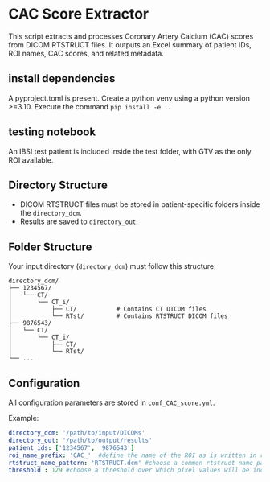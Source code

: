 # CAC Score Extractor

This script extracts and processes Coronary Artery Calcium (CAC) scores from DICOM RTSTRUCT files. It outputs an Excel summary of patient IDs, ROI names, CAC scores, and related metadata.

## install dependencies
A pyproject.toml is present.
Create a python venv using a python version >=3.10.
Execute the command `pip install -e .`.

## testing notebook

An IBSI test patient is included inside the test folder, with GTV as the only ROI available.

## Directory Structure

- DICOM RTSTRUCT files must be stored in patient-specific folders inside the `directory_dcm`.
- Results are saved to `directory_out`.

## Folder Structure

Your input directory (`directory_dcm`) must follow this structure:

```
directory_dcm/
├── 1234567/
│   └── CT/
│       └── CT_i/
│           ├── CT/           # Contains CT DICOM files
│           └── RTst/         # Contains RTSTRUCT DICOM files
├── 9876543/
│   └── CT/
│       └── CT_i/
│           ├── CT/
│           └── RTst/
└── ...
```

## Configuration

All configuration parameters are stored in `conf_CAC_score.yml`.

Example:
```yaml
directory_dcm: '/path/to/input/DICOMs'
directory_out: '/path/to/output/results'
patient_ids: ['1234567', '9876543']
roi_name_prefix: 'CAC_'  #define the name of the ROI as is written in rtstruct file
rtstruct_name_pattern: 'RTSTRUCT.dcm' #choose a common rtstruct name pattern
threshold : 129 #choose a threshold over which pixel values will be included in the cluster exploration
